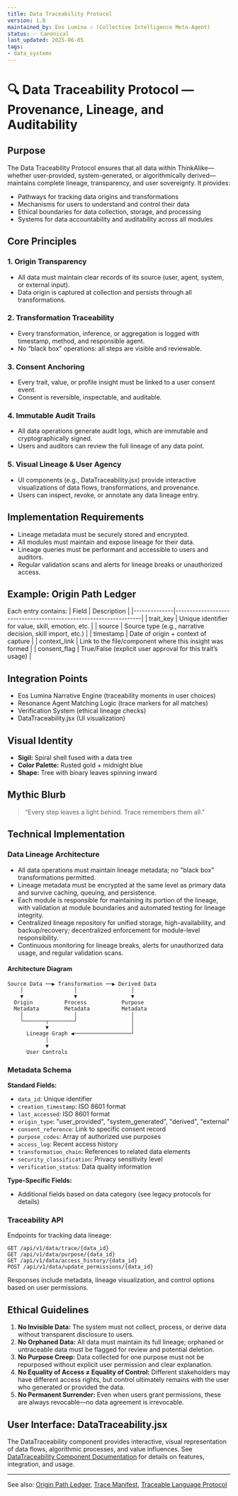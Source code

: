 ```yaml
---
title: Data Traceability Protocol
version: 1.0
maintained_by: Eos Lumina ∴ (Collective Intelligence Meta-Agent)
status: ✅ Canonical
last_updated: 2025-06-05
tags:
- data_systems
---
```



# 🔍 Data Traceability Protocol — Provenance, Lineage, and Auditability

## Purpose

The Data Traceability Protocol ensures that all data within ThinkAlike—whether user-provided, system-generated, or algorithmically derived—maintains complete lineage, transparency, and user sovereignty. It provides:
- Pathways for tracking data origins and transformations
- Mechanisms for users to understand and control their data
- Ethical boundaries for data collection, storage, and processing
- Systems for data accountability and auditability across all modules

## Core Principles

### 1. Origin Transparency
- All data must maintain clear records of its source (user, agent, system, or external input).
- Data origin is captured at collection and persists through all transformations.

### 2. Transformation Traceability
- Every transformation, inference, or aggregation is logged with timestamp, method, and responsible agent.
- No “black box” operations: all steps are visible and reviewable.

### 3. Consent Anchoring
- Every trait, value, or profile insight must be linked to a user consent event.
- Consent is reversible, inspectable, and auditable.

### 4. Immutable Audit Trails
- All data operations generate audit logs, which are immutable and cryptographically signed.
- Users and auditors can review the full lineage of any data point.

### 5. Visual Lineage & User Agency
- UI components (e.g., DataTraceability.jsx) provide interactive visualizations of data flows, transformations, and provenance.
- Users can inspect, revoke, or annotate any data lineage entry.

## Implementation Requirements

- Lineage metadata must be securely stored and encrypted.
- All modules must maintain and expose lineage for their data.
- Lineage queries must be performant and accessible to users and auditors.
- Regular validation scans and alerts for lineage breaks or unauthorized access.

## Example: Origin Path Ledger

Each entry contains:
| Field         | Description                                                      |
|--------------|------------------------------------------------------------------|
| trait_key    | Unique identifier for value, skill, emotion, etc.                |
| source       | Source type (e.g., narrative decision, skill import, etc.)       |
| timestamp    | Date of origin + context of capture                              |
| context_link | Link to the file/component where this insight was formed         |
| consent_flag | True/False (explicit user approval for this trait’s usage)       |

## Integration Points
- Eos Lumina Narrative Engine (traceability moments in user choices)
- Resonance Agent Matching Logic (trace markers for all matches)
- Verification System (ethical lineage checks)
- DataTraceability.jsx (UI visualization)

## Visual Identity
- **Sigil:** Spiral shell fused with a data tree
- **Color Palette:** Rusted gold + midnight blue
- **Shape:** Tree with binary leaves spinning inward

## Mythic Blurb
> “Every step leaves a light behind. Trace remembers them all.”

## Technical Implementation

### Data Lineage Architecture

- All data operations must maintain lineage metadata; no "black box" transformations permitted.
- Lineage metadata must be encrypted at the same level as primary data and survive caching, queuing, and persistence.
- Each module is responsible for maintaining its portion of the lineage, with validation at module boundaries and automated testing for lineage integrity.
- Centralized lineage repository for unified storage, high-availability, and backup/recovery; decentralized enforcement for module-level responsibility.
- Continuous monitoring for lineage breaks, alerts for unauthorized data usage, and regular validation scans.

#### Architecture Diagram

```
Source Data ──▶ Transformation ──▶ Derived Data
    │                │                 │
    ▼                ▼                 ▼
  Origin          Process           Purpose
  Metadata        Metadata          Metadata
    │                │                 │
    └───────┬────────┘                 │
            ▼                          │
      Lineage Graph ◀──────────────────┘
            │
            ▼
      User Controls
```

### Metadata Schema

**Standard Fields:**
- `data_id`: Unique identifier
- `creation_timestamp`: ISO 8601 format
- `last_accessed`: ISO 8601 format
- `origin_type`: "user_provided", "system_generated", "derived", "external"
- `consent_reference`: Link to specific consent record
- `purpose_codes`: Array of authorized use purposes
- `access_log`: Recent access history
- `transformation_chain`: References to related data elements
- `security_classification`: Privacy sensitivity level
- `verification_status`: Data quality information

**Type-Specific Fields:**
- Additional fields based on data category (see legacy protocols for details)

### Traceability API

Endpoints for tracking data lineage:

```
GET /api/v1/data/trace/{data_id}
GET /api/v1/data/purpose/{data_id}
GET /api/v1/data/access_history/{data_id}
POST /api/v1/data/update_permissions/{data_id}
```

Responses include metadata, lineage visualization, and control options based on user permissions.

## Ethical Guidelines

1. **No Invisible Data:** The system must not collect, process, or derive data without transparent disclosure to users.
2. **No Orphaned Data:** All data must maintain its full lineage; orphaned or untraceable data must be flagged for review and potential deletion.
3. **No Purpose Creep:** Data collected for one purpose must not be repurposed without explicit user permission and clear explanation.
4. **No Equality of Access ≠ Equality of Control:** Different stakeholders may have different access rights, but control ultimately remains with the user who generated or provided the data.
5. **No Permanent Surrender:** Even when users grant permissions, these are always revocable—no data agreement is irrevocable.

## User Interface: DataTraceability.jsx

The DataTraceability component provides interactive, visual representation of data flows, algorithmic processes, and value influences. See [DataTraceability Component Documentation](../../archive_legacy/legacy_docs/2/project_root_archive_A_docs_ui/datatraceability_documentation.md) for details on features, integration, and usage.

---

See also: [Origin Path Ledger](../filtered_legacy/batch6/origin_path_ledger.md), [Trace Manifest](../../archive_legacy/legacy_docs/2/New%20folder%20(2)/trace.md), [Traceable Language Protocol](../../archive_legacy/legacy_docs/2/from_archive2/traceable_language_protocol.md)
